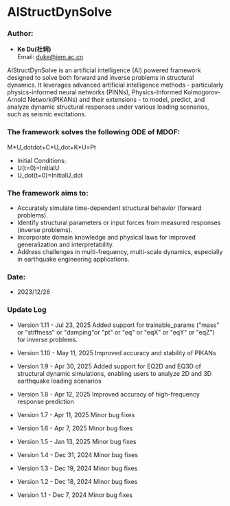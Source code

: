 <meta http-equiv="Content-Type" content="text/html; charset=utf-8">

# AIStructDynSolve

### Author:
- **Ke Du(&#x675C;&#x8F72;)**  
  Email: duke@iem.ac.cn

AIStructDynSolve is an artificial intelligence (AI) powered framework designed to solve both forward and inverse problems in structural dynamics. 
It leverages advanced artificial intelligence methods - particularly physics-informed neural networks (PINNs), Physics-Informed Kolmogorov-Arnold Network(PIKANs) and their extensions - to model, predict, and analyze dynamic structural responses under various loading scenarios, such as seismic excitations.

### The framework solves the following ODE of MDOF:

M\*U_dotdot+C\*U_dot+K*U=Pt

- Initial Conditions:
- U(t=0)=InitialU
- U_dot(t=0)=InitialU_dot

### The framework aims to:
- Accurately simulate time-dependent structural behavior (forward problems).
- Identify structural parameters or input forces from measured responses (inverse problems).
- Incorporate domain knowledge and physical laws for improved generalization and interpretability.
- Address challenges in multi-frequency, multi-scale dynamics, especially in earthquake engineering applications.


### Date:
- 2023/12/26

### Update Log
- Version 1.11  -  Jul 23, 2025
Added support for trainable_params ("mass" or "stiffness" or "damping"or "pt" or "eq" or "eqX" or "eqY" or "eqZ") for inverse problems.

- Version 1.10  -  May 11, 2025
Improved accuracy and stability of PIKANs

- Version 1.9  -  Apr 30, 2025
Added support for EQ2D and  EQ3D of structural dynamic simulations, enabling users to analyze 2D and 3D earthquake loading scenarios

- Version 1.8  -  Apr 12, 2025
Improved accuracy of high-frequency response prediction 

- Version 1.7  -  Apr 11, 2025
Minor bug fixes 

- Version 1.6  - Apr 7, 2025
Minor bug fixes 

- Version 1.5  -  Jan 13, 2025
Minor bug fixes 

- Version 1.4  -  Dec 31, 2024
Minor bug fixes 

- Version 1.3  -  Dec 19, 2024
Minor bug fixes 

- Version 1.2  -  Dec 18, 2024
Minor bug fixes 

- Version 1.1  -  Dec 7, 2024
Minor bug fixes 